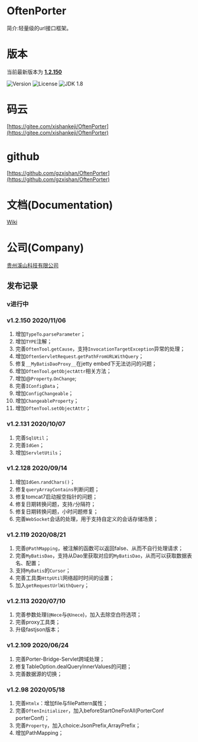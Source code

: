 # OftenPorter
简介:轻量级的url接口框架。

##
# 版本
当前最新版本为  [**1.2.150**](https://mvnrepository.com/artifact/com.xishankeji/Porter-Core)

![Version](https://img.shields.io/badge/Version-1.2.150-brightgreen.svg)
![License](http://img.shields.io/:License-Apache2.0-blue.svg)
![JDK 1.8](https://img.shields.io/badge/JDK-1.8-green.svg)

# 码云
[https://gitee.com/xishankeji/OftenPorter](https://gitee.com/xishankeji/OftenPorter)
# github
[https://github.com/gzxishan/OftenPorter](https://github.com/gzxishan/OftenPorter)

##
# 文档(Documentation)
[Wiki](https://github.com/gzxishan/OftenPorter/wiki)

##
# 公司(Company)
[贵州溪山科技有限公司](http://www.xishankeji.com)

## 发布记录
### v进行中

### v1.2.150 2020/11/06
1. 增加`TypeTo`.`parseParameter`；
2. 增加`TYPE`注解；
3. 完善`OftenTool`.`getCause`，支持`InvocationTargetException`异常的处理；
4. 增加`OftenServletRequest`.`getPathFromURLWithQuery`；
5. 修复`__MyBatisDaoProxy__`在jetty embed下无法访问的问题；
6. 增加`OftenTool`.`getObjectAttr`相关方法；
7. 增加@`Property`.`OnChange`;
8. 完善`IConfigData`；
9. 增加`ConfigChangeable`；
10. 增加`ChangeableProperty`；
11. 增加`OftenTool`.`setObjectAttr`；

### v1.2.131 2020/10/07
1. 完善`SqlUtil`；
2. 完善`IdGen`；
3. 增加`ServletUtils`；

### v1.2.128 2020/09/14
1. 增加`IdGen`.`randChars()`；
2. 修复`queryArrayContains`判断问题；
3. 修复tomcat7启动报空指针的问题；
4. 修复日期转换问题，支持`/`分隔符；
5. 修复日期转换问题，小时问题修复；
6. 完善`WebSocket`会话的处理，用于支持自定义的会话存储场景；

### v1.2.119 2020/08/21
1. 完善`@PathMapping`，被注解的函数可以返回false、从而不自行处理请求；
2. 完善`MyBatisDao`，支持从Dao里获取对应的`MyBatisDao`，从而可以获取数据表名、配置；
3. 支持`MyBatis`的`Cursor`；
4. 完善工具类`HttpUtil`网络超时时间的设置；
5. 加入`getRequestUrlWithQuery`；

### v1.2.113 2020/07/10
1. 完善参数处理(`@Nece`与`@Unece`)，加入去除空白符选项；
2. 完善proxy工具类；
3. 升级fastjson版本；

### v1.2.109 2020/06/24
1. 完善Porter-Bridge-Servlet跨域处理；
2. 修复TableOption.dealQueryInnerValues的问题；
3. 完善数据源的切换；

### v1.2.98 2020/05/18
1. 完善`Htmlx`：增加file与filePattern属性；
2. 完善`OftenInitializer`，加入beforeStartOneForAll(PorterConf porterConf)；
3. 完善`Property`，加入choice:JsonPrefix,ArrayPrefix；
4. 增加PathMapping；
